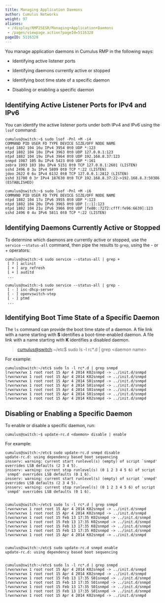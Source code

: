 ```yaml
---
title: Managing Application Daemons
author: Cumulus Networks
weight: 97
aliases:
 - /display/RMP25ESR/Managing+Application+Daemons
 - /pages/viewpage.action?pageId=5116328
pageID: 5116328
---
```

You manage application daemons in Cumulus RMP in the following ways:

  - Identifying active listener ports

  - Identifying daemons currently active or stopped

  - Identifying boot time state of a specific daemon

  - Disabling or enabling a specific daemon

## Identifying Active Listener Ports for IPv4 and IPv6</span>

You can identify the active listener ports under both IPv4 and IPv6
using the `lsof` command:

    cumulus@switch:~$ sudo lsof -Pnl +M -i4
    COMMAND PID USER FD TYPE DEVICE SIZE/OFF NODE NAME
    ntpd 1882 104 16u IPv4 3954 0t0 UDP *:123
    ntpd 1882 104 18u IPv4 3963 0t0 UDP 127.0.0.1:123
    ntpd 1882 104 19u IPv4 3964 0t0 UDP 192.168.8.37:123
    snmpd 1987 105 8u IPv4 5423 0t0 UDP *:161
    zebra 1993 103 10u IPv4 5151 0t0 TCP 127.0.0.1:2601 (LISTEN)
    sshd 2496 0 3u IPv4 5809 0t0 TCP *:22 (LISTEN)
    jdoo 2622 0 6u IPv4 6132 0t0 TCP 127.0.0.1:2812 (LISTEN)
    sshd 31700 0 3r IPv4 187630 0t0 TCP 192.168.8.37:22->192.168.8.3:50386 (ESTABLISHED)
    
    cumulus@switch:~$ sudo lsof -Pnl +M -i6
    COMMAND PID USER FD TYPE DEVICE SIZE/OFF NODE NAME
    ntpd 1882 104 17u IPv6 3955 0t0 UDP *:123
    ntpd 1882 104 20u IPv6 3965 0t0 UDP [::1]:123
    ntpd 1882 104 21u IPv6 3966 0t0 UDP [fe80::7272:cfff:fe96:6639]:123
    sshd 2496 0 4u IPv6 5811 0t0 TCP *:22 (LISTEN)

## Identifying Daemons Currently Active or Stopped</span>

To determine which daemons are currently active or stopped, use the
`service` --`status-all` command, then pipe the results to `grep`, using
the - or + operators:

    cumulus@switch:~$ sudo service --status-all | grep +
     [ ? ] aclinit
     [ + ] arp_refresh
     [ + ] auditd
     ...
    
    cumulus@switch:~$ sudo service --status-all | grep -
     [ - ] isc-dhcp-server
     [ - ] openvswitch-vtep
     [ - ] ptmd
     ...

## Identifying Boot Time State of a Specific Daemon</span>

The `ls` command can provide the boot time state of a daemon. A file
link with a name starting with **S** identifies a boot-time-enabled
daemon. A file link with a name starting with **K** identifies a
disabled daemon.

> [cumulus@switch](mailto:cumulus%40switch):\~/etc$ sudo ls -l rc\*.d |
> grep \<daemon name\>

For example:

    cumulus@switch:~/etc$ sudo ls -l rc*.d | grep snmpd
    lrwxrwxrwx 1 root root 15 Apr 4 2014 K02snmpd -> ../init.d/snmpd
    lrwxrwxrwx 1 root root 15 Apr 4 2014 K02snmpd -> ../init.d/snmpd
    lrwxrwxrwx 1 root root 15 Apr 4 2014 S01snmpd -> ../init.d/snmpd
    lrwxrwxrwx 1 root root 15 Apr 4 2014 S01snmpd -> ../init.d/snmpd
    lrwxrwxrwx 1 root root 15 Apr 4 2014 S01snmpd -> ../init.d/snmpd
    lrwxrwxrwx 1 root root 15 Apr 4 2014 S01snmpd -> ../init.d/snmpd
    lrwxrwxrwx 1 root root 15 Apr 4 2014 K02snmpd -> ../init.d/snmpd

## Disabling or Enabling a Specific Daemon</span>

To enable or disable a specific daemon, run:

    cumulus@switch:~$ update-rc.d <daemon> disable | enable

For example:

    cumulus@switch:~/etc$ sudo update-rc.d snmpd disable
    update-rc.d: using dependency based boot sequencing
    insserv: warning: current start runlevel(s) (empty) of script `snmpd' overrides LSB defaults (2 3 4 5).
    insserv: warning: current stop runlevel(s) (0 1 2 3 4 5 6) of script `snmpd' overrides LSB defaults (0 1 6).
    insserv: warning: current start runlevel(s) (empty) of script `snmpd' overrides LSB defaults (2 3 4 5).
    insserv: warning: current stop runlevel(s) (0 1 2 3 4 5 6) of script `snmpd' overrides LSB defaults (0 1 6).
    
    
    cumulus@switch:~/etc$ sudo ls -l rc*.d | grep snmpd
    lrwxrwxrwx 1 root root 15 Apr 4 2014 K02snmpd -> ../init.d/snmpd
    lrwxrwxrwx 1 root root 15 Apr 4 2014 K02snmpd -> ../init.d/snmpd
    lrwxrwxrwx 1 root root 15 Feb 13 17:35 K02snmpd -> ../init.d/snmpd
    lrwxrwxrwx 1 root root 15 Feb 13 17:35 K02snmpd -> ../init.d/snmpd
    lrwxrwxrwx 1 root root 15 Feb 13 17:35 K02snmpd -> ../init.d/snmpd
    lrwxrwxrwx 1 root root 15 Feb 13 17:35 K02snmpd -> ../init.d/snmpd
    lrwxrwxrwx 1 root root 15 Apr 4 2014 K02snmpd -> ../init.d/snmpd
    
    
    cumulus@switch:~/etc$ sudo update-rc.d snmpd enable
    update-rc.d: using dependency based boot sequencing
    
    
    cumulus@switch:~/etc$ sudo ls -l rc*.d | grep snmpd
    lrwxrwxrwx 1 root root 15 Apr 4 2014 K02snmpd -> ../init.d/snmpd
    lrwxrwxrwx 1 root root 15 Apr 4 2014 K02snmpd -> ../init.d/snmpd
    lrwxrwxrwx 1 root root 15 Feb 13 17:35 S01snmpd -> ../init.d/snmpd
    lrwxrwxrwx 1 root root 15 Feb 13 17:35 S01snmpd -> ../init.d/snmpd
    lrwxrwxrwx 1 root root 15 Feb 13 17:35 S01snmpd -> ../init.d/snmpd
    lrwxrwxrwx 1 root root 15 Feb 13 17:35 S01snmpd -> ../init.d/snmpd
    lrwxrwxrwx 1 root root 15 Apr 4 2014 K02snmpd -> ../init.d/snmpd

